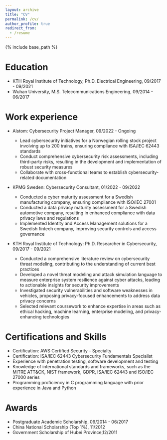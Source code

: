 ```yaml
---
layout: archive
title: "CV"
permalink: /cv/
author_profile: true
redirect_from:
  - /resume
---
```


{% include base_path %}

Education
======
* KTH Royal Institute of Technology, Ph.D. Electrical Engineering, 09/2017 - 09/2021
* Wuhan University, M.S. Telecommunications Engineering, 09/2014 - 06/2017

Work experience
======
* Alstom: Cybersecurity Project Manager, 09/2022 - Ongoing
  * Lead cybersecurity initiatives for a Norwegian rolling stock project involving up to 200 trains, ensuring compliance with ISA/IEC 62443 standards
  * Conduct comprehensive cybersecurity risk assessments, including third-party risks, resulting in the development
and implementation of robust security measures
  * Collaborate with cross-functional teams to establish cybersecurity-related documentation

* KPMG Sweden: Cybersecurity Consultant, 01/2022 - 09/2022
  * Conducted a cyber maturity assessment for a Swedish manufacturing company, ensuring compliance with ISO/IEC
27001
  * Conducted a data privacy maturity assessment for a Swedish automotive company, resulting in enhanced
compliance with data privacy laws and regulations
  * Implemented Identity and Access Management solutions for a Swedish fintech company, improving security
controls and access governance

* KTH Royal Institute of Technology: Ph.D. Researcher in Cybersecurity, 09/2017 - 09/2021
  * Conducted a comprehensive literature review on cybersecurity threat modeling, contributing to the understanding
of current best practices
  * Developed a novel threat modeling and attack simulation language to measure enterprise system resilience
against cyber attacks, leading to actionable insights for security improvements
  * Investigated security vulnerabilities and software weaknesses in vehicles, proposing privacy-focused enhancements
to address data privacy concerns
  * Selected relevant coursework to enhance expertise in areas such as ethical hacking, machine learning, enterprise
modeling, and privacy-enhancing technologies
  
Certifications and Skills
======
  * Certification: AWS Certified Security – Specialty
  * Certification: ISA/IEC 62443 Cybersecurity Fundamentals Specialist
  * Experience with penetration testing, software development and testing
  * Knowledge of international standards and frameworks, such as the MITRE ATT&CK, NIST framework,
GDPR, ISA/IEC 62443 and ISO/IEC 27000 series
  * Programming proficiency in C programming language with prior experience in Java and Python
  
Awards
======
  * Postgraduate Academic Scholarship, 09/2014 - 06/2017
  * China National Scholarship (Top 1%), 11/2012
  * Government Scholarship of Hubei Province,12/2011
